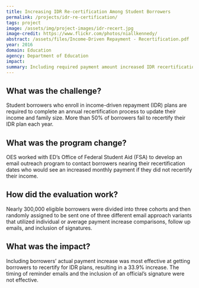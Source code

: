 ```yaml
---
title: Increasing IDR Re-certification Among Student Borrowers
permalink: /projects/idr-re-certification/
tags: project
image: /assets/img/project-images/idr-recert.jpg
image-credit: https://www.flickr.com/photos/niallkennedy/
abstract: /assets/files/Income-Driven Repayment - Recertification.pdf
year: 2016
domain: Education
agency: Department of Education
impact:
summary: Including required payment amount increased IDR recertification by 33.9%.
---
```

## What was the challenge?

Student borrowers who enroll in income-driven repayment (IDR) plans are required to complete an annual recertification process to update their income and family size. More than 50% of borrowers fail to recertify their IDR plan each year.

## What was the program change?

OES worked with ED’s Office of Federal Student Aid (FSA) to develop an email outreach program to contact borrowers nearing their recertification dates who would see an increased monthly payment if they did not recertify their income.

## How did the evaluation work?

Nearly 300,000 eligible borrowers were divided into three cohorts and then randomly assigned to be sent one of three different email approach variants that utilized individual or average payment increase comparisons, follow up emails, and inclusion of signatures.

## What was the impact?

Including borrowers’ actual payment increase was most effective at getting borrowers to recertify for IDR plans, resulting in a 33.9% increase. The timing of reminder emails and the inclusion of an official’s signature were not effective.
